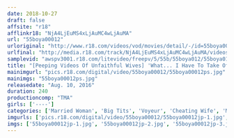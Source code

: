 ```yaml
---
date: 2018-10-27
draft: false
affsite: "r18"
afflinkr18: "NjA4LjEuMS4xLjAuMC4wLjAuMA"
url: "55boya00012"
urloriginal: "http://www.r18.com/videos/vod/movies/detail/-/id=55boya00012"
urlfinal: "http://media.r18.com/track/NjA4LjEuMS4xLjAuMC4wLjAuMA/videos/vod/movies/detail/-/id=55boya00012"
samplevid: "awspv3001.r18.com/litevideo/freepv/5/55b/55boya012/55boya012_dmb_w.mp4"
title: "[Peeping Videos Of Unfaithful Wives] 'What... I Have To Take Off Everything?' Why Does Ananta Chichai, Who Loves A Married Woman With Big Tits, And Gives Thai Style Massage At His Massage Parlor, Get So Many Repeat Visits? 4 Hours 15 Ladies"
mainimgurl: "pics.r18.com/digital/video/55boya00012/55boya00012ps.jpg"
mainimgs: "55boya00012ps.jpg"
releasedate: "Aug. 10, 2016"
duration: 240
productioncomp: "TMA"
girls: ['----']
categories: ['Married Woman', 'Big Tits', 'Voyeur', 'Cheating Wife', 'Massage', 'Creampie', 'Over 4 Hours', 'Hi-Def']
imgurls: ['pics.r18.com/digital/video/55boya00012/55boya00012jp-1.jpg', 'pics.r18.com/digital/video/55boya00012/55boya00012jp-2.jpg', 'pics.r18.com/digital/video/55boya00012/55boya00012jp-3.jpg', 'pics.r18.com/digital/video/55boya00012/55boya00012jp-4.jpg', 'pics.r18.com/digital/video/55boya00012/55boya00012jp-5.jpg', 'pics.r18.com/digital/video/55boya00012/55boya00012jp-6.jpg', 'pics.r18.com/digital/video/55boya00012/55boya00012jp-7.jpg', 'pics.r18.com/digital/video/55boya00012/55boya00012jp-8.jpg', 'pics.r18.com/digital/video/55boya00012/55boya00012jp-9.jpg', 'pics.r18.com/digital/video/55boya00012/55boya00012jp-10.jpg', 'pics.r18.com/digital/video/55boya00012/55boya00012jp-11.jpg', 'pics.r18.com/digital/video/55boya00012/55boya00012jp-12.jpg', 'pics.r18.com/digital/video/55boya00012/55boya00012jp-13.jpg', 'pics.r18.com/digital/video/55boya00012/55boya00012jp-14.jpg', 'pics.r18.com/digital/video/55boya00012/55boya00012jp-15.jpg', 'pics.r18.com/digital/video/55boya00012/55boya00012jp-16.jpg', 'pics.r18.com/digital/video/55boya00012/55boya00012jp-17.jpg', 'pics.r18.com/digital/video/55boya00012/55boya00012jp-18.jpg', 'pics.r18.com/digital/video/55boya00012/55boya00012jp-19.jpg', 'pics.r18.com/digital/video/55boya00012/55boya00012jp-20.jpg']
imgs: ['55boya00012jp-1.jpg', '55boya00012jp-2.jpg', '55boya00012jp-3.jpg', '55boya00012jp-4.jpg', '55boya00012jp-5.jpg', '55boya00012jp-6.jpg', '55boya00012jp-7.jpg', '55boya00012jp-8.jpg', '55boya00012jp-9.jpg', '55boya00012jp-10.jpg', '55boya00012jp-11.jpg', '55boya00012jp-12.jpg', '55boya00012jp-13.jpg', '55boya00012jp-14.jpg', '55boya00012jp-15.jpg', '55boya00012jp-16.jpg', '55boya00012jp-17.jpg', '55boya00012jp-18.jpg', '55boya00012jp-19.jpg', '55boya00012jp-20.jpg']
---
```

